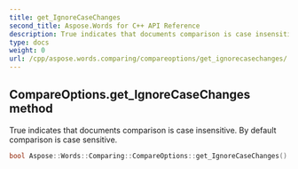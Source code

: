 ```yaml
---
title: get_IgnoreCaseChanges
second_title: Aspose.Words for C++ API Reference
description: True indicates that documents comparison is case insensitive. By default comparison is case sensitive. 
type: docs
weight: 0
url: /cpp/aspose.words.comparing/compareoptions/get_ignorecasechanges/
---
```

## CompareOptions.get_IgnoreCaseChanges method


True indicates that documents comparison is case insensitive. By default comparison is case sensitive.

```cpp
bool Aspose::Words::Comparing::CompareOptions::get_IgnoreCaseChanges() const
```

